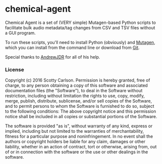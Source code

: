 # chemical-agent
Chemical Agent is a set of (VERY simple) Mutagen-based Python scripts to facilitate bulk audio metadata/tag changes from CSV and TSV files without a GUI program.

To run these scripts, you'll need to install Python (obviously) and [Mutagen](http://mutagen.readthedocs.io/), which you can install from the command line or download from [Git](https://github.com/quodlibet/mutagen).

Special thanks to [AndrewJDR](https://github.com/AndrewJDR) for all of his help.

### License
Copyright (c) 2016 Scotty Carlson. Permission is hereby granted, free of charge, to any person obtaining a copy of this software and associated documentation files (the "Software"), to deal in the Software without restriction, including without limitation the rights
to use, copy, modify, merge, publish, distribute, sublicense, and/or sell copies of the Software, and to permit persons to whom the Software is furnished to do so, subject to the following conditions: The above copyright notice and this permission notice shall be included in all copies or substantial portions of the Software.

The software is provided "as is", without warranty of any kind, express or implied, including but not limited to the warranties of merchantability, fitness for a particular purpose and noninfringement. In no event shall the authors or copyright holders be liable for any claim, damages or other liability, whether in an action of contract, tort or otherwise, arising from, out of or in connection with the software or the use or other dealings in the software.
